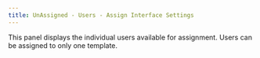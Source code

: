 ```yaml
---
title: UnAssigned - Users - Assign Interface Settings
---
```



This panel displays the individual users available for assignment. Users  can be assigned to only one template.
